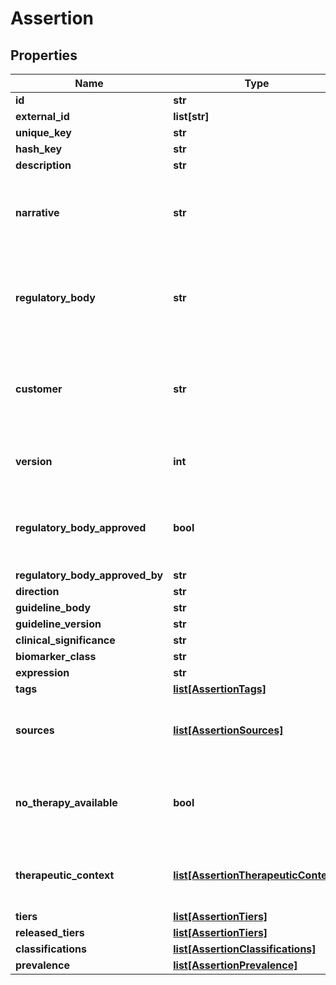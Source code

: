 # Assertion

## Properties
Name | Type | Description | Notes
------------ | ------------- | ------------- | -------------
**id** | **str** |  | 
**external_id** | **list[str]** |  | [optional] 
**unique_key** | **str** |  | 
**hash_key** | **str** |  | 
**description** | **str** |  | [optional] 
**narrative** | **str** | A human readeable narrative describing the assertion. | [optional] 
**regulatory_body** | **str** | The regulatory body that has governance over this assertion. | 
**customer** | **str** | The customer identifier that has governance over this assertion. | 
**version** | **int** | The assertion set version number. | 
**regulatory_body_approved** | **bool** | If true, this assertion&#x27;s therapuetic context has regulatory approval. | [optional] 
**regulatory_body_approved_by** | **str** |  | [optional] 
**direction** | **str** |  | [optional] 
**guideline_body** | **str** |  | [optional] 
**guideline_version** | **str** |  | [optional] 
**clinical_significance** | **str** |  | [optional] 
**biomarker_class** | **str** |  | [optional] 
**expression** | **str** |  | [optional] 
**tags** | [**list[AssertionTags]**](AssertionTags.md) |  | [optional] 
**sources** | [**list[AssertionSources]**](AssertionSources.md) | The supporting evidence for this assertion. | [optional] 
**no_therapy_available** | **bool** | If true, there is no therapy related to this assertion. | [optional] 
**therapeutic_context** | [**list[AssertionTherapeuticContext]**](AssertionTherapeuticContext.md) | The therapies associated with this assertion. | [optional] 
**tiers** | [**list[AssertionTiers]**](AssertionTiers.md) |  | [optional] 
**released_tiers** | [**list[AssertionTiers]**](AssertionTiers.md) |  | [optional] 
**classifications** | [**list[AssertionClassifications]**](AssertionClassifications.md) |  | [optional] 
**prevalence** | [**list[AssertionPrevalence]**](AssertionPrevalence.md) |  | [optional] 



